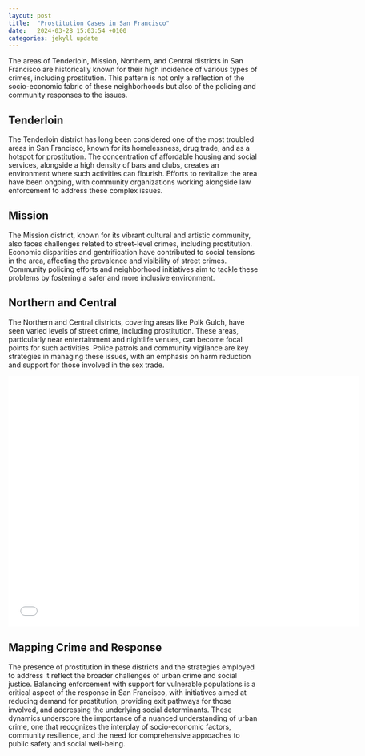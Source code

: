 ```yaml
---
layout: post
title:  "Prostitution Cases in San Francisco"
date:   2024-03-28 15:03:54 +0100
categories: jekyll update
---
```


<p>
The areas of Tenderloin, Mission, Northern, and Central districts in San Francisco are historically known for their high incidence of various types of crimes, including prostitution. This pattern is not only a reflection of the socio-economic fabric of these neighborhoods but also of the policing and community responses to the issues.
</p>


## Tenderloin

<p>
The Tenderloin district has long been considered one of the most troubled areas in San Francisco, known for its homelessness, drug trade, and as a hotspot for prostitution. The concentration of affordable housing and social services, alongside a high density of bars and clubs, creates an environment where such activities can flourish. Efforts to revitalize the area have been ongoing, with community organizations working alongside law enforcement to address these complex issues.
</p>


## Mission

<p>
The Mission district, known for its vibrant cultural and artistic community, also faces challenges related to street-level crimes, including prostitution. Economic disparities and gentrification have contributed to social tensions in the area, affecting the prevalence and visibility of street crimes. Community policing efforts and neighborhood initiatives aim to tackle these problems by fostering a safer and more inclusive environment.
</p>


## Northern and Central

<p>
The Northern and Central districts, covering areas like Polk Gulch, have seen varied levels of street crime, including prostitution. These areas, particularly near entertainment and nightlife venues, can become focal points for such activities. Police patrols and community vigilance are key strategies in managing these issues, with an emphasis on harm reduction and support for those involved in the sex trade.
</p>

<iframe src="/assets/plotly_map.html" width="700" height="500" frameborder="0"></iframe>

## Mapping Crime and Response

<p>
The presence of prostitution in these districts and the strategies employed to address it reflect the broader challenges of urban crime and social justice. Balancing enforcement with support for vulnerable populations is a critical aspect of the response in San Francisco, with initiatives aimed at reducing demand for prostitution, providing exit pathways for those involved, and addressing the underlying social determinants.
These dynamics underscore the importance of a nuanced understanding of urban crime, one that recognizes the interplay of socio-economic factors, community resilience, and the need for comprehensive approaches to public safety and social well-being.
</p>

